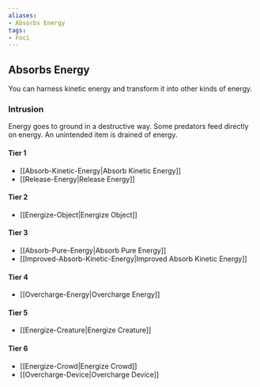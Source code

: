 ```yaml
---
aliases:
- Absorbs Energy
tags:
- Foci
---
```


  
## Absorbs Energy  
You can harness kinetic energy and transform it into other kinds of energy.  
 ### Intrusion  
Energy goes to ground in a destructive way. Some predators feed directly on energy. An unintended item is drained of energy.   
#### Tier 1    
* [[Absorb-Kinetic-Energy|Absorb Kinetic Energy]]  
* [[Release-Energy|Release Energy]]  
#### Tier 2    
* [[Energize-Object|Energize Object]]  
#### Tier 3    
  - [[Absorb-Pure-Energy|Absorb Pure Energy]]  
  - [[Improved-Absorb-Kinetic-Energy|Improved Absorb Kinetic Energy]]  
#### Tier 4    
* [[Overcharge-Energy|Overcharge Energy]]  
#### Tier 5    
* [[Energize-Creature|Energize Creature]]  
#### Tier 6    
  - [[Energize-Crowd|Energize Crowd]]  
  - [[Overcharge-Device|Overcharge Device]]